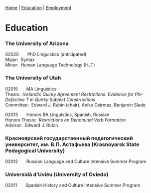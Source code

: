 [Home](index.md) | [Education](education.md) | [Employment](employment.md)

# Education

### The University of Arizona

02020 &nbsp;&nbsp;&nbsp;&nbsp;&nbsp; PhD Linguistics (anticipated)  
Major:&nbsp;&nbsp;Syntax  
Minor:&nbsp;&nbsp;Human Language Technology (HLT)

### The University of Utah

02015 &nbsp;&nbsp;&nbsp;&nbsp;&nbsp; MA Linguistics  
Thesis:&nbsp;&nbsp;*Icelandic Quirky Agreement Restrictions:  Evidence for Phi-Defective T in Quirky Subject Constructions*  
Committee:&nbsp;&nbsp;Edward J. Rubin (chair), Aniko Csirmaz, Benjamin Slade

02013 &nbsp;&nbsp;&nbsp;&nbsp;&nbsp; Honors BA Linguistics, Spanish, Russian  
Honors Thesis:&nbsp;&nbsp;*Restrictions on Denominal Verb Formation*  
Advisor:&nbsp;&nbsp;Edward J. Rubin

### Красноярский государственный педагогический университет, им. В.П. Астафьева (Krasnoyarsk State Pedagogical University)

02012 &nbsp;&nbsp;&nbsp;&nbsp;&nbsp; Russian Language and Culture Intensive Summer Program

### Universidá d’Uviéu (University of Oviedo)

02011 &nbsp;&nbsp;&nbsp;&nbsp;&nbsp; Spanish History and Culture Intensive Summer Program
